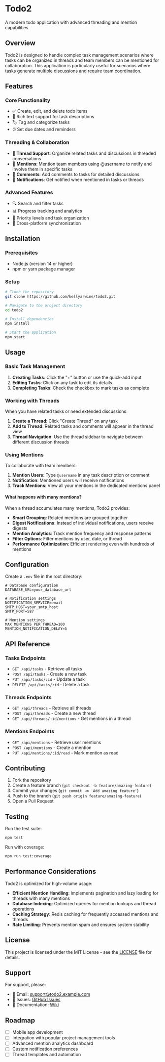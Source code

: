 # Todo2

A modern todo application with advanced threading and mention capabilities.

## Overview

Todo2 is designed to handle complex task management scenarios where tasks can be organized in threads and team members can be mentioned for collaboration. This application is particularly useful for scenarios where tasks generate multiple discussions and require team coordination.

## Features

### Core Functionality
- ✅ Create, edit, and delete todo items
- 📝 Rich text support for task descriptions
- 🏷️ Tag and categorize tasks
- ⏰ Set due dates and reminders

### Threading & Collaboration
- 🧵 **Thread Support**: Organize related tasks and discussions in threaded conversations
- 👥 **Mentions**: Mention team members using @username to notify and involve them in specific tasks
- 💬 **Comments**: Add comments to tasks for detailed discussions
- 🔔 **Notifications**: Get notified when mentioned in tasks or threads

### Advanced Features
- 🔍 Search and filter tasks
- 📊 Progress tracking and analytics
- 🎯 Priority levels and task organization
- 📱 Cross-platform synchronization

## Installation

### Prerequisites
- Node.js (version 14 or higher)
- npm or yarn package manager

### Setup
```bash
# Clone the repository
git clone https://github.com/kellyarwine/todo2.git

# Navigate to the project directory
cd todo2

# Install dependencies
npm install

# Start the application
npm start
```

## Usage

### Basic Task Management
1. **Creating Tasks**: Click the "+" button or use the quick-add input
2. **Editing Tasks**: Click on any task to edit its details
3. **Completing Tasks**: Check the checkbox to mark tasks as complete

### Working with Threads
When you have related tasks or need extended discussions:

1. **Create a Thread**: Click "Create Thread" on any task
2. **Add to Thread**: Related tasks and comments will appear in the thread view
3. **Thread Navigation**: Use the thread sidebar to navigate between different discussion threads

### Using Mentions
To collaborate with team members:

1. **Mention Users**: Type `@username` in any task description or comment
2. **Notification**: Mentioned users will receive notifications
3. **Track Mentions**: View all your mentions in the dedicated mentions panel

#### What happens with many mentions?
When a thread accumulates many mentions, Todo2 provides:
- **Smart Grouping**: Related mentions are grouped together
- **Digest Notifications**: Instead of individual notifications, users receive digests
- **Mention Analytics**: Track mention frequency and response patterns
- **Filter Options**: Filter mentions by user, date, or thread
- **Performance Optimization**: Efficient rendering even with hundreds of mentions

## Configuration

Create a `.env` file in the root directory:

```env
# Database configuration
DATABASE_URL=your_database_url

# Notification settings
NOTIFICATION_SERVICE=email
SMTP_HOST=your_smtp_host
SMTP_PORT=587

# Mention settings
MAX_MENTIONS_PER_THREAD=100
MENTION_NOTIFICATION_DELAY=5
```

## API Reference

### Tasks Endpoints
- `GET /api/tasks` - Retrieve all tasks
- `POST /api/tasks` - Create a new task
- `PUT /api/tasks/:id` - Update a task
- `DELETE /api/tasks/:id` - Delete a task

### Threads Endpoints
- `GET /api/threads` - Retrieve all threads
- `POST /api/threads` - Create a new thread
- `GET /api/threads/:id/mentions` - Get mentions in a thread

### Mentions Endpoints
- `GET /api/mentions` - Retrieve user mentions
- `POST /api/mentions` - Create a mention
- `PUT /api/mentions/:id/read` - Mark mention as read

## Contributing

1. Fork the repository
2. Create a feature branch (`git checkout -b feature/amazing-feature`)
3. Commit your changes (`git commit -m 'Add amazing feature'`)
4. Push to the branch (`git push origin feature/amazing-feature`)
5. Open a Pull Request

## Testing

Run the test suite:
```bash
npm test
```

Run with coverage:
```bash
npm run test:coverage
```

## Performance Considerations

Todo2 is optimized for high-volume usage:

- **Efficient Mention Handling**: Implements pagination and lazy loading for threads with many mentions
- **Database Indexing**: Optimized queries for mention lookups and thread operations
- **Caching Strategy**: Redis caching for frequently accessed mentions and threads
- **Rate Limiting**: Prevents mention spam and ensures system stability

## License

This project is licensed under the MIT License - see the [LICENSE](LICENSE) file for details.

## Support

For support, please:
- 📧 Email: support@todo2.example.com
- 🐛 Issues: [GitHub Issues](https://github.com/kellyarwine/todo2/issues)
- 📖 Documentation: [Wiki](https://github.com/kellyarwine/todo2/wiki)

## Roadmap

- [ ] Mobile app development
- [ ] Integration with popular project management tools
- [ ] Advanced mention analytics dashboard
- [ ] Custom notification preferences
- [ ] Thread templates and automation